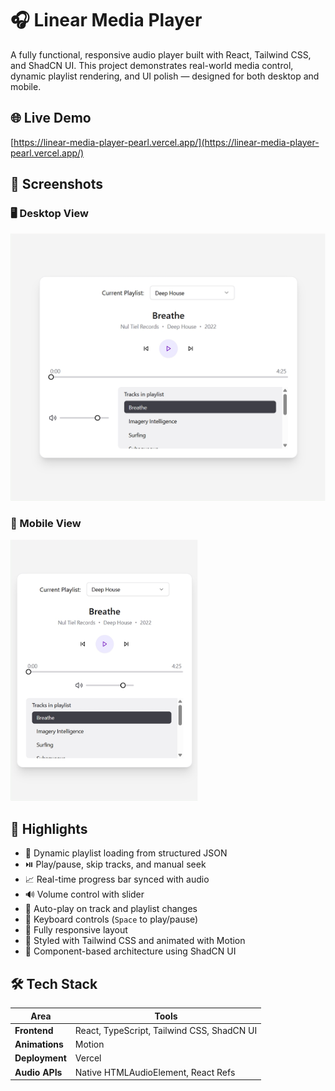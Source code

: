# 🎧 Linear Media Player

A fully functional, responsive audio player built with React, Tailwind CSS, and ShadCN UI. This project demonstrates real-world media control, dynamic playlist rendering, and UI polish — designed for both desktop and mobile.

## 🌐 Live Demo

[https://linear-media-player-pearl.vercel.app/](https://linear-media-player-pearl.vercel.app/)

## 📸 Screenshots

### 🖥️ Desktop View

<img src="./large-screen.png" alt="Desktop UI" width="600" />

### 📱 Mobile View

<img src="./small-screen.png" alt="Mobile UI" width="300" />

## 🚀 Highlights

- 🎵 Dynamic playlist loading from structured JSON
- ⏯️ Play/pause, skip tracks, and manual seek
- 📈 Real-time progress bar synced with audio
- 🔊 Volume control with slider
- 🔄 Auto-play on track and playlist changes
- 🎹 Keyboard controls (`Space` to play/pause)
- 📱 Fully responsive layout
- 💅 Styled with Tailwind CSS and animated with Motion
- 🧩 Component-based architecture using ShadCN UI

## 🛠 Tech Stack

| Area           | Tools                                      |
| -------------- | ------------------------------------------ |
| **Frontend**   | React, TypeScript, Tailwind CSS, ShadCN UI |
| **Animations** | Motion                                     |
| **Deployment** | Vercel                                     |
| **Audio APIs** | Native HTMLAudioElement, React Refs        |

